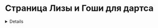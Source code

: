 # Страница Лизы и Гоши для дартса



<details title="Рекомендации от ЧатЖПТ">

  **Цели:**  
- Повысить стабильность набора (увеличить средний показатель выше 60+)  
- Улучшить закрытие удвоений (основной фокус)  
- Развить вариативность игры, особенно при выходе на даблы  
- Повысить точность бросков в ключевые сектора  
---
**Общий график тренировок**
**Частота:** 4 раза в неделю по 2-3 часа  

### **Дни тренировок:**
- **Понедельник:** Техническая тренировка (даблы + корректировка бросков)  
- **Среда:** Тренировка закрытий + выход на удобные даблы  
- **Пятница:** Развитие набора очков + игровая практика  
- **Воскресенье:** Контрольная тренировка + анализ ошибок  

---

# **Программа тренировок (расписание занятий)**  

## **1. Понедельник – Техника броска и даблы**  
**Разминка (20 минут)**  
- 20 бросков в 20, 19, 18 – почувствовать бросок  
- 20 бросков в центр мишени (BULL) – контроль траектории  
- 20 бросков в D20, D16, D12 – прицеливание  

**Основная часть (90 минут)**  
✅ **Даблы на повторение (30 минут)**  
- Броски в D20, D16, D10, D8 – 30 раз в каждый сектор  
- Условие: Перейти к следующему даблу только после 3 попаданий подряд  

✅ **Закрытие с 2-3 дротиков (30 минут)**  
- Выходы на удобные удвоения с 40, 32, 24, 16, 10  
- Имитация игровых ситуаций (например, осталось 32 – играем с S16/D8)  

✅ **Коррекция броска (30 минут)**  
- Анализ отклонений бросков (верх, низ, влево, вправо)  
- Коррекция стойки и хвата  
- Видеозапись бросков (анализ движений)  

**Финиш (10 минут)**  
- 10 бросков в любые удвоения  
- 5 минут свободного броска  

---

## **2. Среда – Закрытие даблов и выход на них**  
**Разминка (20 минут)**  
- 20 бросков в 19 (ваш сильный сектор)  
- 20 бросков в удобные даблы (D20, D16, D12)  
- 10 закрытий с 40, 32, 24  

**Основная часть (100 минут)**  
✅ **Игра на закрытие (60 минут)**  
- **Double-in/Double-out (DI/DO) на 301** – игра на быстрый вход и выход  
- **Игра на закрытие от 61 до 101** – цель: научиться работать с комбинациями  
- **Броски по стратегии “второй шанс”** – если первый дротик не попал в дабл, тестируем альтернативные стратегии  

✅ **Вариативность выхода (40 минут)**  
- Отработка выходов с 71, 74, 81, 84, 96 (классические примеры ситуаций)  
- Попытка разными маршрутами выйти на удобный дабл  

**Финиш (10 минут)**  
- 10 бросков в любые даблы  
- Упражнение “1 дротик – 1 шанс” (цель – закрыть любое число с 1 попытки)  

---

## **3. Пятница – Улучшение набора очков и игровая практика**  
**Разминка (20 минут)**  
- 20 бросков в 19, 20, 18  
- 10 бросков в T19 (ваш сильный сектор)  
- 10 бросков в T20  

**Основная часть (100 минут)**  
✅ **Тренировка набора очков (45 минут)**  
- Упражнение “100 за 6 дротиков” (цель – стабильно выбивать 100+)  
- 30 бросков в T19 (укрепление сильного сектора)  
- 30 бросков в T20 (развитие вариативности)  

✅ **Игровая практика (55 минут)**  
- **501 против себя с целевым средним 55+**  
- **Контроль последнего броска** – обязательное завершение игры с первого удара на дабле  
- **Анализ пропущенных удвоений** (фиксация проблемных даблов)  

**Финиш (10 минут)**  
- 5 бросков в D16, D8, D4 (обычно сложные даблы)  
- 5 минут расслабленных бросков  

---

## **4. Воскресенье – Контрольная тренировка**  
**Разминка (20 минут)**  
- 10 бросков в любой тройной сектор  
- 10 бросков в BULL  
- 10 бросков в D20, D16  

**Основная часть (100 минут)**  
✅ **Контрольный тест “30 даблов” (30 минут)**  
- Броски во все удвоения (D1-D20 + BULL)  
- Цель: попасть минимум 50%  

✅ **Игра в 501 на средний счет (40 минут)**  
- Запись каждого подхода  
- Анализ того, насколько эффективно выходите на дабл  

✅ **Проблемные зоны (30 минут)**  
- Если за неделю были проблемные даблы – доработка  
- Отработка стратегий “плохого попадания” (например, если S1 вместо S20)  

**Финиш (10 минут)**  
- Спокойные броски, фиксация ощущений  
- Запись результатов в дневник  

---

# **Как фиксировать прогресс?**  
### **Дневник тренировок** (вести в таблице или тетради)  

| Дата | Средний набор | Закрытие даблов (%) | Проблемные сектора | Комментарии |
|------|-------------|--------------------|----------------|-------------|
| 10.02.2025 | 48 | 38% | D8, D4 | Плохо попадал в D4, исправлять |
| 12.02.2025 | 52 | 45% | D10, D16 | Надо работать над стабильностью |
| 14.02.2025 | 55 | 50% | - | Прогресс в выходах на даблы |

**Фиксировать:**  
- Средний набор за тренировку  
- % закрытых даблов (например, 38% из 100 бросков)  
- Проблемные зоны  
- Комментарии по технике  

---

### **Дополнительные советы:**  
✅ **Видеоанализ** – записывать броски, смотреть ошибки  
✅ **Контроль эмоций** – играть в условиях стресса (таймер, соперники)  
✅ **Тренировка на свежую голову** – не уставать перед тренировкой  
✅ **Правильное дыхание** – выдыхать перед броском для стабильности  

---

### **Ожидаемые результаты через 2 месяца:**  
✅ Средний набор: **60+**  
✅ Закрытие даблов: **50%+**  
✅ Более уверенный выход на удобные удвоения  
✅ Стабильный D20, D16, D10  

**Удачи в тренировках! 🎯🔥**

</details>
